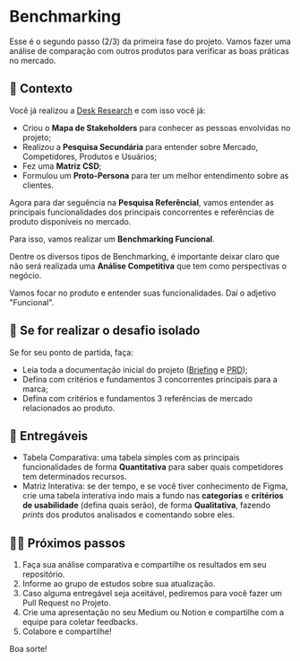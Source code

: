 # Benchmarking

Esse é o segundo passo (2/3) da primeira fase do projeto. Vamos fazer uma análise de comparação com outros produtos para verificar as boas práticas no mercado.

## 📙 Contexto

Você já realizou a [Desk Research](1-1-desk-research.md) e com isso você já:
* Criou o **Mapa de Stakeholders** para conhecer as pessoas envolvidas no projeto;
* Realizou a **Pesquisa Secundária** para entender sobre Mercado, Competidores, Produtos e Usuários;
* Fez uma **Matriz CSD**;
* Formulou um **Proto-Persona** para ter um melhor entendimento sobre as clientes.

Agora para dar seguência na **Pesquisa Referêncial**, vamos entender as principais funcionalidades dos principais concorrentes e referências de produto disponíveis no mercado.

Para isso, vamos realizar um **Benchmarking Funcional**.

Dentre os diversos tipos de Benchmarking, é importante deixar claro que não será realizada uma **Análise Competitiva** que tem como perspectivas o negócio.

Vamos focar no produto e entender suas funcionalidades. Daí o adjetivo "Funcional".

## 🚨 Se for realizar o desafio isolado

Se for seu ponto de partida, faça:

* Leia toda a documentação inicial do projeto ([Briefing](docs/Atletika-Briefing.pdf) e [PRD](docs/Atletika-PRD.pdf));
* Defina com critérios e fundamentos 3 concorrentes principais para a marca;
* Defina com critérios e fundamentos 3 referências de mercado relacionados ao produto.

## 🎁 Entregáveis

* Tabela Comparativa: uma tabela simples com as principais funcionalidades de forma **Quantitativa** para saber quais competidores tem determinados recursos.
* Matriz Interativa: se der tempo, e se você tiver conhecimento de Figma, crie uma tabela interativa indo mais a fundo nas **categorias** e **critérios de usabilidade** (defina quais serão), de forma **Qualitativa**, fazendo *prints* dos produtos analisados e comentando sobre eles.

## 🤸‍♀️ Próximos passos

1. Faça sua análise comparativa e compartilhe os resultados em seu repositório.
2. Informe ao grupo de estudos sobre sua atualização.
3. Caso alguma entregável seja aceitável, pediremos para você fazer um Pull Request no Projeto.
4. Crie uma apresentação no seu Medium ou Notion e compartilhe com a equipe para coletar feedbacks.
5. Colabore e compartilhe!

Boa sorte!

